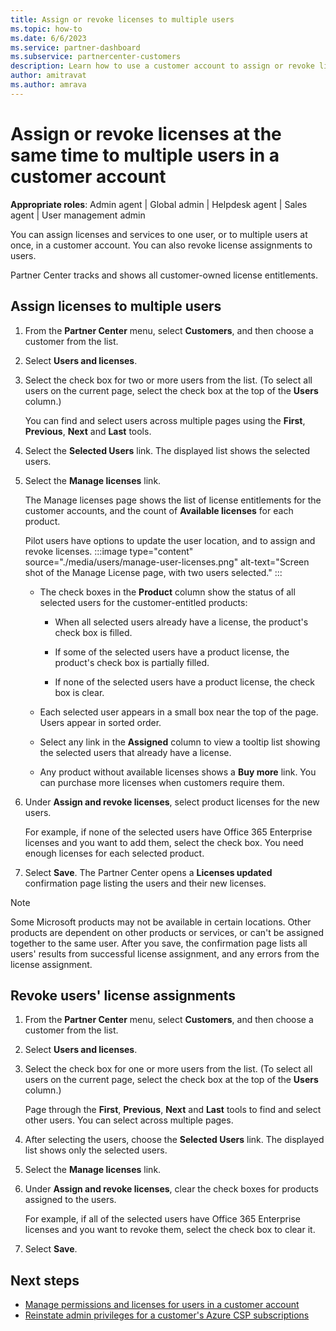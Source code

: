 ```yaml
---
title: Assign or revoke licenses to multiple users
ms.topic: how-to
ms.date: 6/6/2023
ms.service: partner-dashboard
ms.subservice: partnercenter-customers
description: Learn how to use a customer account to assign or revoke licenses and services to one user or to multiple users at once.
author: amitravat
ms.author: amrava
---
```


# Assign or revoke licenses at the same time to multiple users in a customer account

**Appropriate roles**: Admin agent | Global admin | Helpdesk agent | Sales agent | User management admin

You can assign licenses and services to one user, or to multiple users at once, in a customer account. You can also revoke license assignments to users.

Partner Center tracks and shows all customer-owned license entitlements.

## Assign licenses to multiple users

1. From the **Partner Center** menu, select **Customers**, and then choose a customer from the list.
1. Select **Users and licenses**.
1. Select the check box for two or more users from the list. (To select all users on the current page, select the check box at the top of the **Users** column.)

    You can find and select users across multiple pages using the **First**, **Previous**, **Next** and **Last** tools.

1. Select the **Selected Users** link. The displayed list shows the selected users.
1. Select the **Manage licenses** link.

    The Manage licenses page shows the list of license entitlements for the customer accounts, and the count of **Available licenses** for each product.

   Pilot users have options to update the user location, and to assign and revoke licenses.
   :::image type="content" source="./media/users/manage-user-licenses.png" alt-text="Screen shot of the Manage License page, with two users selected." :::

    - The check boxes in the **Product** column show the status of all selected users for the customer-entitled products:

       - When all selected users already have a license, the product's check box is filled.

       - If some of the selected users have a product license, the product's check box is partially filled.

       - If none of the selected users have a product license, the check box is clear.

    - Each selected user appears in a small box near the top of the page. Users appear in sorted order.

    - Select any link in the **Assigned** column to view a tooltip list showing the selected users that already have a license.

    - Any product without available licenses shows a **Buy more** link. You can purchase more licenses when customers require them.

1. Under **Assign and revoke licenses**, select product licenses for the new users.

   For example, if none of the selected users have Office 365 Enterprise licenses and you want to add them, select the check box. You need enough licenses for each selected product.

1. Select **Save**. The Partner Center opens a **Licenses updated** confirmation page listing the users and their new licenses.

> [!NOTE]
> Some Microsoft products may not be available in certain locations. Other products are dependent on other products or services, or can't be assigned together to the same user. After you save, the confirmation page lists all users' results from successful license assignment, and any errors from the license assignment.

## Revoke users' license assignments

1. From the **Partner Center** menu, select **Customers**, and then choose a customer from the list.

1. Select **Users and licenses**.

1. Select the check box for one or more users from the list. (To select all users on the current page, select the check box at the top of the **Users** column.)

    Page through the **First**, **Previous**, **Next** and **Last** tools to find and select other users. You can select across multiple pages.

1. After selecting the users, choose the **Selected Users** link. The displayed list shows only the selected users.

1. Select the **Manage licenses** link.

1. Under **Assign and revoke licenses**, clear the check boxes for products assigned to the users.

   For example, if all of the selected users have Office 365 Enterprise licenses and you want to revoke them, select the check box to clear it.

1. Select **Save**.

## Next steps

- [Manage permissions and licenses for users in a customer account](assign-licenses-to-users.md)
- [Reinstate admin privileges for a customer's Azure CSP subscriptions](reinstate-csp.md)
